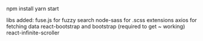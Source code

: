 npm install
yarn start

libs added:
fuse.js for fuzzy search
node-sass for .scss extensions
axios for fetching data
react-bootstrap and bootstrap (required to get ~ working)
react-infinite-scroller